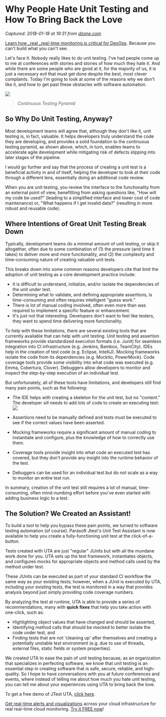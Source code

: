 # Why People Hate Unit Testing and How To Bring Back the Love

_Captured: 2018-01-18 at 19:31 from [dzone.com](https://dzone.com/articles/why-people-hate-unit-testing-and-how-to-bring-back-1?edition=357091&utm_source=Daily%20Digest&utm_medium=email&utm_campaign=Daily%20Digest%202018-01-18)_

[Learn how _real _real-time monitoring is critical for DevOps](https://dzone.com/go?i=272435&u=https%3A%2F%2Fsignalfx.com%2Fsolutions%2Fenabling-devops%2F). Because you can't build what you can't see.

Let's face it. Nobody really likes to do unit testing. I've had people come up to me at conferences with stories and stories of how much they hate it. And while there are some people who are good at it, for the majority of us, it is just a necessary evil that must get done despite the best, most clever complaints. Today I'm going to look at some of the reasons why we don't like it, and how to get past these obstacles with software automation.

![](https://blog.parasoft.com/hs-fs/hubfs/Blogs/JUnit%20Testing%20Figure%201.png?t=1500394486158&width=280&name=JUnit%20Testing%20Figure%201.png)

> _Continuous Testing Pyramid_

## So Why Do Unit Testing, Anyway?

Most development teams will agree that, although they don't like it, unit testing is, in fact, valuable. It helps developers truly understand the code they are developing, and provides a solid foundation to the continuous testing pyramid, as shown above, which, in turn, enables teams to accelerate agile development while mitigating risk of defects slipping into later stages of the pipeline.

I would go further and say that the process of creating a unit test is a beneficial activity in and of itself, helping the developer to look at their code through a different lens, essentially doing an additional code review.

When you are unit testing, you review the interface to the functionality from an external point of view, benefitting from asking questions like, "How will my code be used?" (leading to a simplified interface and lower cost of code maintenance) or, "What happens if I get invalid data?" (resulting in more robust and reusable code).

## Where Intentions of Great Unit Testing Break Down

Typically, development teams do a minimal amount of unit testing, or skip it altogether, often due to some combination of (1) the pressure (and time it takes) to deliver more and more functionality, and (2) the complexity and time-consuming nature of creating valuable unit tests.

This breaks down into some common reasons developers cite that limit the adoption of unit testing as a core development practice include:

  * It is difficult to understand, initialize, and/or isolate the dependencies of the unit under test.
  * Determining what to validate, and defining appropriate assertions, is time-consuming and often requires intelligent "guess work."
  * There is lot of manual coding involved, often even more than was required to implement a specific feature or enhancement.
  * It's just not that interesting. Developers don't want to feel like testers, they want to spend time delivering more functionality.

To help with these limitations, there are several existing tools that are currently available that can help with unit testing. Unit testing and assertion frameworks provide standardized execution formats (i.e. Junit) for seamless integration into CI infrastructure (e.g. Jenkins, Bamboo, TeamCity). IDEs help in the creation of test code (e.g. Eclipse, IntelliJ). Mocking frameworks isolate the code from its dependencies (e.g. Mockito, PowerMock). Code coverage tools provide some visibility into what code was executed (e.g. Emma, Cobertura, Clover). Debuggers allow developers to monitor and inspect the step-by-step execution of an individual test.

But unfortunately, all of these tools have limitations, and developers still find many pain points, such as the following:

  * The IDE helps with creating a skeleton for the unit test, but no "content." The developer sill needs to add lots of code to create an executing test:
![](https://blog.parasoft.com/hs-fs/hubfs/Blogs/JUnit%20Testing%20Figure%202.png?t=1500394486158&width=379&height=217&name=JUnit%20Testing%20Figure%202.png)

  * Assertions need to be manually defined and tests must be executed to see if the correct values have been asserted.
  * Mocking frameworks require a significant amount of manual coding to instantiate and configure, plus the knowledge of how to correctly use them.
  * Coverage tools provide insight into what code an executed test has covered, but they don't provide any insight into the runtime behavior of the test.
  * Debuggers can be used for an individual test but do not scale as a way to monitor an entire test run.

In summary, creation of the unit test still requires a lot of manual, time-consuming, often mind-numbing effort before you've even started with adding business logic to a test.

## The Solution? We Created an Assistant!

To build a tool to help you bypass these pain points, we turned to software testing automation (of course). Parasoft Jtest's Unit Test Assistant is now available to help you create a fully-functioning unit test at the click-of-a-button.

Tests created with UTA are just "regular" JUnits but with all the mundane work done for you. UTA sets up the test framework, instantiates objects, and configures mocks for appropriate objects and method calls used by the method under test.

These JUnits can be executed as part of your standard CI workflow the same way as your existing tests; however, when a JUnit is executed by UTA, including your existing tests, the test is monitored in a way that provides analysis beyond just simply providing code coverage numbers.

By analyzing the test at runtime, UTA is able to provide a series of recommendations, many with **quick fixes** that help you take action with one-click, such as:

  * Highlighting object values that have changed and should be asserted,
  * Identifying method calls that should be mocked to better isolate the code under test, and
  * Finding tests that are not 'cleaning up' after themselves and creating a potentially unstable test environment (e.g. due to use of threads, external files, static fields or system properties).

We created UTA to ease the pain of unit testing because, as an organization that specializes in perfecting software, we know that unit testing is an essential step in creating software that is safe, secure, reliable, and high-quality. So I hope to have conversations with you at future conferences and events, where instead of telling me about how much you hate unit testing, you can tell me about your experiences using UTA to bring back the love.

To get a free demo of JTest UTA, [click here](http://software.parasoft.com/request-a-demo/).

[Get real-time alerts and visualizations](https://dzone.com/go?i=272432&u=https%3A%2F%2Fsignalfx.com%2F%3Fsignup%3Dtrue) across your cloud infrastructure for real real-time cloud monitoring. [Try it FREE now](https://dzone.com/go?i=272432&u=https%3A%2F%2Fsignalfx.com%2F%3Fsignup%3Dtrue)!
